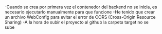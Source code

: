 -Cuando se crea por primera vez el contenedor del backend no se inicia, es necesario ejecutarlo manualmente para que funcione
-He tenido que crear un archivo WebConfig para evitar el error de CORS (Cross-Origin Resource Sharing)
-A la hora de subir el proyecto al github la carpeta target no se sube 

